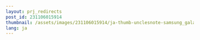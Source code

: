 ```yaml
---
layout: prj_redirects
post_id: 231106015914
thumbnail: /assets/images/231106015914/ja-thumb-unclesnote-samsung_galaxy_s24_specs_and_release_date_rumor_roundup.png
lang: ja
---
```

